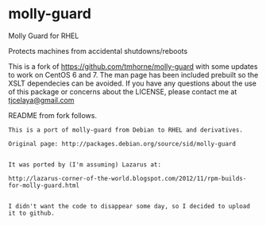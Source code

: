 molly-guard
===========

Molly Guard for RHEL

Protects machines from accidental shutdowns/reboots

This is a fork of https://github.com/tmhorne/molly-guard with some updates to work on CentOS 6 and 7. The man page has been included prebuilt so the XSLT dependecies can be avoided.
If you have any questions about the use of this package or concerns about the LICENSE, please contact me at tjcelaya@gmail.com

README from fork follows.

```
This is a port of molly-guard from Debian to RHEL and derivatives.

Original page: http://packages.debian.org/source/sid/molly-guard


It was ported by (I'm assuming) Lazarus at:

http://lazarus-corner-of-the-world.blogspot.com/2012/11/rpm-builds-for-molly-guard.html


I didn't want the code to disappear some day, so I decided to upload it to github.
```
